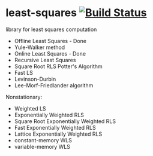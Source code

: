 # least-squares [![Build Status](https://travis-ci.org/redroy44/least-squares.svg?branch=master)](https://travis-ci.org/redroy44/least-squares)
library for least squares computation
- Offline Least Squares - Done
- Yule-Walker method
- Online Least Squares - Done
- Recursive Least Squares
- Square Root RLS Potter's Algorithm
- Fast LS
- Levinson-Durbin
- Lee-Morf-Friedlander algorithm

Nonstationary:
- Weighted LS
- Exponentially Weighted RLS
- Square Root Exponentially Weighted RLS
- Fast Exponentially Weighted RLS
- Lattice Exponentially Weighted RLS
- constant-memory WLS
- variable-memory WLS
